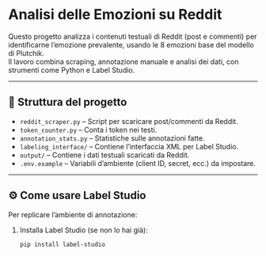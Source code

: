 # Analisi delle Emozioni su Reddit

Questo progetto analizza i contenuti testuali di Reddit (post e commenti) per identificarne l’emozione prevalente, usando le 8 emozioni base del modello di Plutchik.  
Il lavoro combina scraping, annotazione manuale e analisi dei dati, con strumenti come Python e Label Studio.

---

## 📁 Struttura del progetto

- `reddit_scraper.py` – Script per scaricare post/commenti da Reddit.
- `token_counter.py` – Conta i token nei testi.
- `annotation_stats.py` – Statistiche sulle annotazioni fatte.
- `labeling_interface/` – Contiene l’interfaccia XML per Label Studio.
- `output/` – Contiene i dati testuali scaricati da Reddit.
- `.env.example` – Variabili d’ambiente (client ID, secret, ecc.) da impostare.

---

## ⚙️ Come usare Label Studio

Per replicare l’ambiente di annotazione:

1. Installa Label Studio (se non lo hai già):

   ```bash
   pip install label-studio
